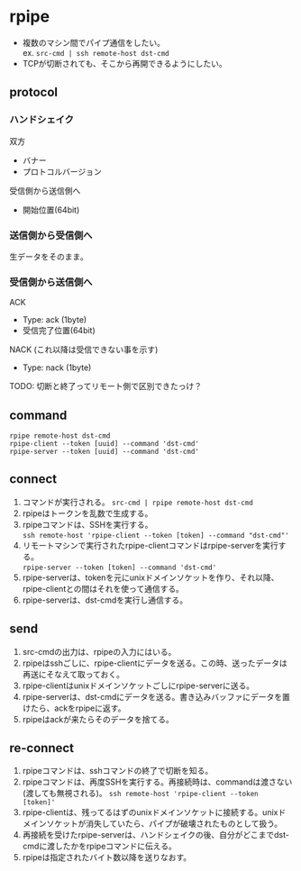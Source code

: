 # rpipe

- 複数のマシン間でパイプ通信をしたい。  
  ex. ```src-cmd | ssh remote-host dst-cmd```
- TCPが切断されても、そこから再開できるようにしたい。

## protocol

### ハンドシェイク

双方

- バナー
- プロトコルバージョン

受信側から送信側へ

- 開始位置(64bit)

### 送信側から受信側へ

生データをそのまま。

### 受信側から送信側へ

ACK

- Type: ack (1byte)
- 受信完了位置(64bit)

NACK (これ以降は受信できない事を示す)

- Type: nack (1byte)

TODO: 切断と終了ってリモート側で区別できたっけ？

## command

```
rpipe remote-host dst-cmd
rpipe-client --token [uuid] --command 'dst-cmd'
rpipe-server --token [uuid] --command 'dst-cmd'
```

## connect

1. コマンドが実行される。 ```src-cmd | rpipe remote-host dst-cmd```
2. rpipeはトークンを乱数で生成する。
3. rpipeコマンドは、SSHを実行する。  
   ```ssh remote-host 'rpipe-client --token [token] --command "dst-cmd"'```
4. リモートマシンで実行されたrpipe-clientコマンドはrpipe-serverを実行する。  
   ```rpipe-server --token [token] --command 'dst-cmd'```
5. rpipe-serverは、tokenを元にunixドメインソケットを作り、それ以降、rpipe-clientとの間はそれを使って通信する。
6. rpipe-serverは、dst-cmdを実行し通信する。

## send

1. src-cmdの出力は、rpipeの入力にはいる。
2. rpipeはsshごしに、rpipe-clientにデータを送る。この時、送ったデータは再送にそなえて取っておく。
3. rpipe-clientはunixドメインソケットごしにrpipe-serverに送る。
4. rpipe-serverは、dst-cmdにデータを送る。書き込みバッファにデータを置けたら、ackをrpipeに返す。
5. rpipeはackが来たらそのデータを捨てる。

## re-connect

1. rpipeコマンドは、sshコマンドの終了で切断を知る。
2. rpipeコマンドは、再度SSHを実行する。再接続時は、commandは渡さない(渡しても無視される)。
   ```ssh remote-host 'rpipe-client --token [token]'```
3. rpipe-clientは、残ってるはずのunixドメインソケットに接続する。unixドメインソケットが消失していたら、パイプが破壊されたものとして扱う。
4. 再接続を受けたrpipe-serverは、ハンドシェイクの後、自分がどこまでdst-cmdに渡したかをrpipeコマンドに伝える。
5. rpipeは指定されたバイト数以降を送りなおす。

